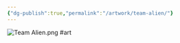 ```yaml
---
{"dg-publish":true,"permalink":"/artwork/team-alien/"}
---
```


![Team Alien.png](/img/user/Artwork/Team%20Alien.png)
#art 